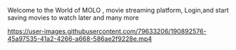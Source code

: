 
Welcome to the World of MOLO ,
movie streaming platform, Login,and start saving movies to watch later and many more 

https://user-images.githubusercontent.com/79633206/190892576-45a97535-41a2-4266-a668-586ae2f9228e.mp4

